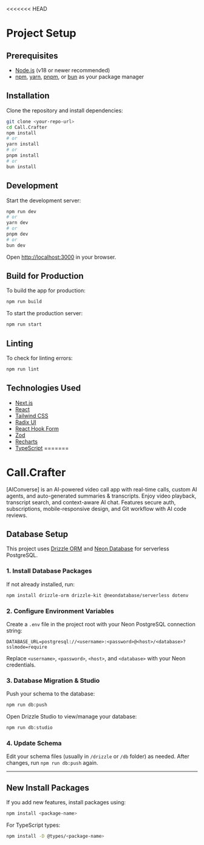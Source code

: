 <<<<<<< HEAD
# Project Setup

## Prerequisites

- [Node.js](https://nodejs.org/) (v18 or newer recommended)
- [npm](https://www.npmjs.com/), [yarn](https://yarnpkg.com/), [pnpm](https://pnpm.io/), or [bun](https://bun.sh/) as your package manager

## Installation

Clone the repository and install dependencies:

```bash
git clone <your-repo-url>
cd Call.Crafter
npm install
# or
yarn install
# or
pnpm install
# or
bun install
```

## Development

Start the development server:

```bash
npm run dev
# or
yarn dev
# or
pnpm dev
# or
bun dev
```

Open [http://localhost:3000](http://localhost:3000) in your browser.

## Build for Production

To build the app for production:

```bash
npm run build
```

To start the production server:

```bash
npm run start
```

## Linting

To check for linting errors:

```bash
npm run lint
```

## Technologies Used

- [Next.js](https://nextjs.org/)
- [React](https://react.dev/)
- [Tailwind CSS](https://tailwindcss.com/)
- [Radix UI](https://www.radix-ui.com/)
- [React Hook Form](https://react-hook-form.com/)
- [Zod](https://zod.dev/)
- [Recharts](https://recharts.org/)
- [TypeScript](https://www.typescriptlang.org/)
=======
# Call.Crafter
[AIConverse] is an AI-powered video call app with real-time calls, custom AI agents, and auto-generated summaries &amp; transcripts. Enjoy video playback, transcript search, and context-aware AI chat. Features secure auth, subscriptions, mobile-responsive design, and Git workflow with AI code reviews.
## Database Setup

This project uses [Drizzle ORM](https://orm.drizzle.team/) and [Neon Database](https://neon.tech/) for serverless PostgreSQL.

### 1. Install Database Packages

If not already installed, run:

```bash
npm install drizzle-orm drizzle-kit @neondatabase/serverless dotenv
```

### 2. Configure Environment Variables

Create a `.env` file in the project root with your Neon PostgreSQL connection string:

```
DATABASE_URL=postgresql://<username>:<password>@<host>/<database>?sslmode=require
```

Replace `<username>`, `<password>`, `<host>`, and `<database>` with your Neon credentials.

### 3. Database Migration & Studio

Push your schema to the database:

```bash
npm run db:push
```

Open Drizzle Studio to view/manage your database:

```bash
npm run db:studio
```

### 4. Update Schema

Edit your schema files (usually in `/drizzle` or `/db` folder) as needed. After changes, run `npm run db:push` again.

---

## New Install Packages

If you add new features, install packages using:

```bash
npm install <package-name>
```

For TypeScript types:

```bash
npm install -D @types/<package-name>
```

